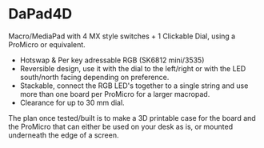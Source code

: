 # DaPad4D
 Macro/MediaPad with 4 MX style switches + 1 Clickable Dial, using a ProMicro or equivalent.
 
 - Hotswap & Per key adressable RGB (SK6812 mini/3535) 
 - Reversible design, use it with the dial to the left/right or with the LED south/north facing depending on preference.
 - Stackable, connect the RGB LED's together to a single string and use more than one board per ProMicro for a larger macropad.
 - Clearance for up to 30 mm dial.
 
 The plan once tested/built is to make a 3D printable case for the board and the ProMicro that can either be used on your desk as is, or mounted underneath the edge of a screen.
